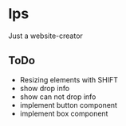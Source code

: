# lps
Just a website-creator

## ToDo
- Resizing elements with SHIFT
- show drop info
- show can not drop info
- implement button component
- implement box component
